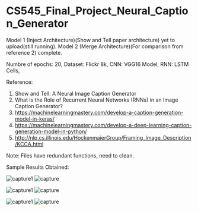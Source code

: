 # CS545_Final_Project_Neural_Caption_Generator
Model 1 (Inject Architecture)(Show and Tell paper architecture) yet to upload(still running).
Model 2 (Merge Architecture)(For comparison from reference 2) complete.

Numbre of epochs: 20,
Dataset: Flickr 8k,
CNN: VGG16 Model,
RNN: LSTM Cells,


Reference:
1. Show and Tell: A Neural Image Caption Generator
2. What is the Role of Recurrent Neural Networks (RNNs) in an Image Caption Generator?
3. https://machinelearningmastery.com/develop-a-caption-generation-model-in-keras/
4. https://machinelearningmastery.com/develop-a-deep-learning-caption-generation-model-in-python/
5. http://nlp.cs.illinois.edu/HockenmaierGroup/Framing_Image_Description/KCCA.html

Note: Files have redundant functions, need to clean.

Sample Results Obtained:

![capture1](https://user-images.githubusercontent.com/19959542/41163613-0490215c-6aee-11e8-950f-1750dd6c2c37.PNG)
![capture](https://user-images.githubusercontent.com/19959542/41163634-1061d638-6aee-11e8-8dbb-6fc9096a05bd.PNG)

![capture1](https://user-images.githubusercontent.com/19959542/41163810-9037ce12-6aee-11e8-85cc-40e10e941b75.PNG)
![capture](https://user-images.githubusercontent.com/19959542/41163816-948d28a4-6aee-11e8-9b39-f98f8829529e.PNG)

![capture1](https://user-images.githubusercontent.com/19959542/41163994-f3098526-6aee-11e8-837c-5a91436d83c3.PNG)
![capture](https://user-images.githubusercontent.com/19959542/41164001-f6aa9990-6aee-11e8-897a-a416247ad0c5.PNG)
